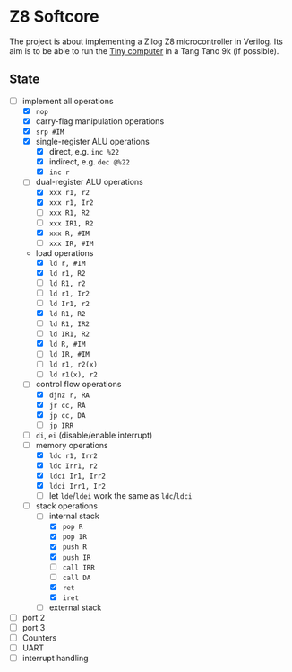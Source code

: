 # Z8 Softcore

The project is about implementing a Zilog Z8 microcontroller in Verilog.
Its aim is to be able to run the [Tiny computer](https://hc-ddr.hucki.net/wiki/doku.php/tiny) in a Tang Tano 9k (if possible).

## State

- [ ] implement all operations
  - [x] `nop`
  - [x] carry-flag manipulation operations
  - [x] `srp #IM`
  - [x] single-register ALU operations
    - [x] direct, e.g. `inc %22`
    - [x] indirect, e.g. `dec @%22`
    - [x] `inc r`
  - [ ] dual-register ALU operations
    - [x] `xxx r1, r2`
    - [x] `xxx r1, Ir2`
    - [ ] `xxx R1, R2`
    - [ ] `xxx IR1, R2`
    - [x] `xxx R, #IM`
    - [ ] `xxx IR, #IM`
  - load operations
    - [x] `ld r, #IM`
    - [x] `ld r1, R2`
    - [ ] `ld R1, r2`
    - [ ] `ld r1, Ir2`
    - [ ] `ld Ir1, r2`
    - [x] `ld R1, R2`
    - [ ] `ld R1, IR2`
    - [ ] `ld IR1, R2`
    - [x] `ld R, #IM`
    - [ ] `ld IR, #IM`
    - [ ] `ld r1, r2(x)`
    - [ ] `ld r1(x), r2`
  - [ ] control flow operations
    - [x] `djnz r, RA`
    - [x] `jr cc, RA`
    - [x] `jp cc, DA`
    - [ ] `jp IRR`
  - [ ] `di`, `ei` (disable/enable interrupt)
  - [ ] memory operations
    - [x] `ldc r1, Irr2`
    - [x] `ldc Irr1, r2`
    - [x] `ldci Ir1, Irr2`
    - [x] `ldci Irr1, Ir2`
    - [ ] let `lde`/`ldei` work the same as `ldc`/`ldci`
  - [ ] stack operations
    - [ ] internal stack
      - [x] `pop R`
      - [x] `pop IR`
      - [x] `push R`
      - [x] `push IR`
      - [ ] `call IRR`
      - [ ] `call DA`
      - [x] `ret`
      - [x] `iret`
    - [ ] external stack
- [ ] port 2
- [ ] port 3
- [ ] Counters
- [ ] UART
- [ ] interrupt handling
